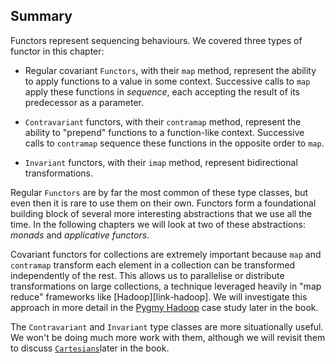 ## Summary

Functors represent sequencing behaviours.
We covered three types of functor in this chapter:

- Regular covariant `Functors`, with their `map` method,
  represent the ability to apply functions
  to a value in some context.
  Successive calls to `map`
  apply these functions in *sequence*,
  each accepting the result of its predecessor
  as a parameter.

- `Contravariant` functors, with their `contramap` method,
  represent the ability to "prepend" functions
  to a function-like context.
  Successive calls to `contramap`
  sequence these functions in the opposite order to `map`.

- `Invariant` functors, with their `imap` method,
  represent bidirectional transformations.

Regular `Functors` are by far the most common of these type classes,
but even then it is rare to use them on their own.
Functors form a foundational building block of
several more interesting abstractions that we use all the time.
In the following chapters we will look at two of these abstractions:
*monads* and *applicative functors*.

Covariant functors for collections
are extremely important because `map` and `contramap`
transform each element in a collection
can be transformed independently of the rest.
This allows us to parallelise or distribute
transformations on large collections,
a technique leveraged heavily in
"map reduce" frameworks like [Hadoop][link-hadoop].
We will investigate this approach in more detail in the
[Pygmy Hadoop](#map-reduce) case study later in the book.

The `Contravariant` and `Invariant` type classes
are more situationally useful.
We won't be doing much more work with them,
although we will revisit them
to discuss [`Cartesians`](#cartesian)later in the book.
